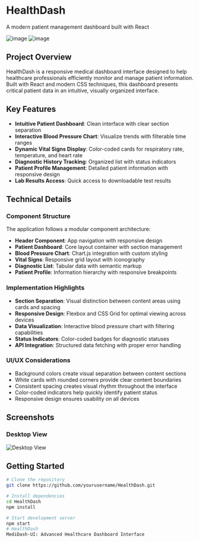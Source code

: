 # HealthDash

A modern patient management dashboard built with React

![image](https://github.com/user-attachments/assets/33cff411-63be-4282-866c-f543bbb4aa5c)
![image](https://github.com/user-attachments/assets/fccf73d3-cd9c-44ac-8d7c-5267651397d5)


## Project Overview

HealthDash is a responsive medical dashboard interface designed to help healthcare professionals efficiently monitor and manage patient information. Built with React and modern CSS techniques, this dashboard presents critical patient data in an intuitive, visually organized interface.

## Key Features

- **Intuitive Patient Dashboard**: Clean interface with clear section separation
- **Interactive Blood Pressure Chart**: Visualize trends with filterable time ranges
- **Dynamic Vital Signs Display**: Color-coded cards for respiratory rate, temperature, and heart rate
- **Diagnostic History Tracking**: Organized list with status indicators
- **Patient Profile Management**: Detailed patient information with responsive design
- **Lab Results Access**: Quick access to downloadable test results

## Technical Details

### Component Structure

The application follows a modular component architecture:

- **Header Component**: App navigation with responsive design
- **Patient Dashboard**: Core layout container with section management
- **Blood Pressure Chart**: Chart.js integration with custom styling
- **Vital Signs**: Responsive grid layout with iconography
- **Diagnostic List**: Tabular data with semantic markup
- **Patient Profile**: Information hierarchy with responsive breakpoints

### Implementation Highlights

- **Section Separation**: Visual distinction between content areas using cards and spacing
- **Responsive Design**: Flexbox and CSS Grid for optimal viewing across devices
- **Data Visualization**: Interactive blood pressure chart with filtering capabilities
- **Status Indicators**: Color-coded badges for diagnostic statuses
- **API Integration**: Structured data fetching with proper error handling

### UI/UX Considerations

- Background colors create visual separation between content sections
- White cards with rounded corners provide clear content boundaries
- Consistent spacing creates visual rhythm throughout the interface
- Color-coded indicators help quickly identify patient status
- Responsive design ensures usability on all devices

## Screenshots

### Desktop View
![Desktop View](./screenshots/desktop.png)


## Getting Started

```bash
# Clone the repository
git clone https://github.com/yourusername/HealthDash.git

# Install dependencies
cd HealthDash
npm install

# Start development server
npm start
# HealthDash
MediDash-UI: Advanced Healthcare Dashboard Interface
